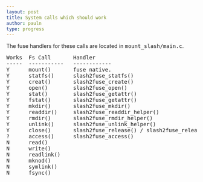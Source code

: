 ```yaml
---
layout: post
title: System calls which should work
author: pauln
type: progress
---
```


The fuse handlers for these calls are located in <tt>mount_slash/main.c</tt>.

<pre class='code'>
Works  Fs Call       Handler
-----  -----------   ------------
Y      mount()       fuse native.
Y      statfs()      slash2fuse_statfs()
Y      creat()       slash2fuse_create()
Y      open()        slash2fuse_open()
Y      stat()        slash2fuse_getattr()
Y      fstat()       slash2fuse_getattr()
Y      mkdir()       slash2fuse_mkdir()
Y      readdir()     slash2fuse_readdir_helper()
Y      rmdir()       slash2fuse_rmdir_helper()
Y      unlink()      slash2fuse_unlink_helper()
Y      close()       slash2fuse_release() / slash2fuse_releasedir()
?      access()      slash2fuse_access()
N      read()
N      write()
N      readlink()
N      mknod()
N      symlink()
N      fsync()
</pre>
